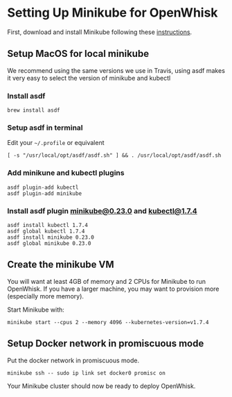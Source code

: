 # Setting Up Minikube for OpenWhisk

First, download and install Minikube following these [instructions](https://github.com/kubernetes/minikube).

## Setup MacOS for local minikube
We recommend using the same versions we use in Travis, using asdf makes it very easy to select the version of minikube and kubectl

### Install asdf
```
brew install asdf
```
### Setup asdf in terminal
Edit your `~/.profile` or equivalent
```
[ -s "/usr/local/opt/asdf/asdf.sh" ] && . /usr/local/opt/asdf/asdf.sh
```

### Add minikune and kubectl plugins
```
asdf plugin-add kubectl
asdf plugin-add minikube
```

### Install asdf plugin minikube@0.23.0 and kubectl@1.7.4
```
asdf install kubectl 1.7.4
asdf global kubectl 1.7.4
asdf install minikube 0.23.0
asdf global minikube 0.23.0
```

## Create the minikube VM
You will want at least 4GB of memory and 2 CPUs for Minikube to run OpenWhisk.
If you have a larger machine, you may want to provision more (especially more memory).

Start Minikube with:
```
minikube start --cpus 2 --memory 4096 --kubernetes-version=v1.7.4
```

## Setup Docker network in promiscuous mode
Put the docker network in promiscuous mode.
```
minikube ssh -- sudo ip link set docker0 promisc on
```

Your Minikube cluster should now be ready to deploy OpenWhisk.
